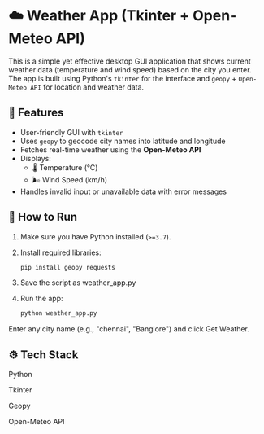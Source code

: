 # ☁️ Weather App (Tkinter + Open-Meteo API)

This is a simple yet effective desktop GUI application that shows current weather data (temperature and wind speed) based on the city you enter. The app is built using Python's `tkinter` for the interface and `geopy` + `Open-Meteo API` for location and weather data.

## 📌 Features

- User-friendly GUI with `tkinter`
- Uses `geopy` to geocode city names into latitude and longitude
- Fetches real-time weather using the **Open-Meteo API**
- Displays:
  - 🌡️ Temperature (°C)
  - 🌬️ Wind Speed (km/h)
- Handles invalid input or unavailable data with error messages

## 🚀 How to Run

1. Make sure you have Python installed (`>=3.7`).
2. Install required libraries:

   ```bash
   pip install geopy requests
3. Save the script as weather_app.py
4. Run the app:
   ```bash
   python weather_app.py
Enter any city name (e.g., "chennai", "Banglore") and click Get Weather.
## ⚙️ Tech Stack
  Python

  Tkinter

  Geopy

  Open-Meteo API
